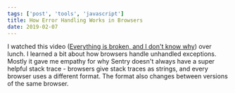 ```yaml
---
tags: ['post', 'tools', 'javascript']
title: How Error Handling Works in Browsers
date: 2019-02-07
---
```


I watched this video ([Everything is broken, and I don't know why](https://www.youtube.com/watch?v=e4eE5VeO1_o)) over lunch. I learned a bit about how browsers handle unhandled exceptions. Mostly it gave me empathy for why Sentry doesn't always have a super helpful stack trace - browsers give stack traces as strings, and every browser uses a different format. The format also changes between versions of the same browser.